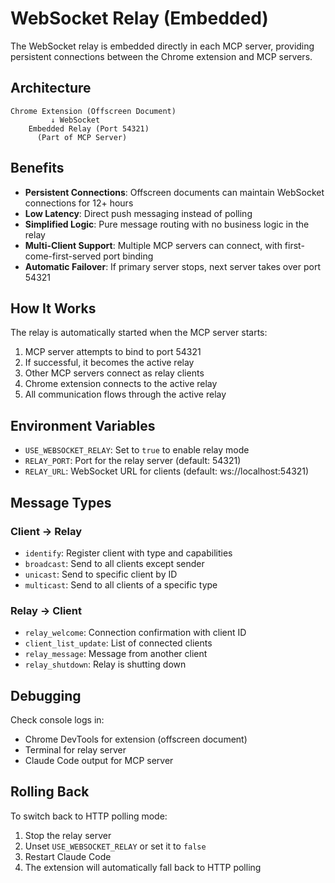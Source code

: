 # WebSocket Relay (Embedded)

The WebSocket relay is embedded directly in each MCP server, providing persistent connections between the Chrome extension and MCP servers.

## Architecture

```
Chrome Extension (Offscreen Document)
         ↓ WebSocket
    Embedded Relay (Port 54321)
      (Part of MCP Server)
```

## Benefits

- **Persistent Connections**: Offscreen documents can maintain WebSocket connections for 12+ hours
- **Low Latency**: Direct push messaging instead of polling
- **Simplified Logic**: Pure message routing with no business logic in the relay
- **Multi-Client Support**: Multiple MCP servers can connect, with first-come-first-served port binding
- **Automatic Failover**: If primary server stops, next server takes over port 54321

## How It Works

The relay is automatically started when the MCP server starts:

1. MCP server attempts to bind to port 54321
2. If successful, it becomes the active relay
3. Other MCP servers connect as relay clients
4. Chrome extension connects to the active relay
5. All communication flows through the active relay

## Environment Variables

- `USE_WEBSOCKET_RELAY`: Set to `true` to enable relay mode
- `RELAY_PORT`: Port for the relay server (default: 54321)
- `RELAY_URL`: WebSocket URL for clients (default: ws://localhost:54321)

## Message Types

### Client → Relay
- `identify`: Register client with type and capabilities
- `broadcast`: Send to all clients except sender
- `unicast`: Send to specific client by ID
- `multicast`: Send to all clients of a specific type

### Relay → Client
- `relay_welcome`: Connection confirmation with client ID
- `client_list_update`: List of connected clients
- `relay_message`: Message from another client
- `relay_shutdown`: Relay is shutting down

## Debugging

Check console logs in:
- Chrome DevTools for extension (offscreen document)
- Terminal for relay server
- Claude Code output for MCP server

## Rolling Back

To switch back to HTTP polling mode:
1. Stop the relay server
2. Unset `USE_WEBSOCKET_RELAY` or set it to `false`
3. Restart Claude Code
4. The extension will automatically fall back to HTTP polling